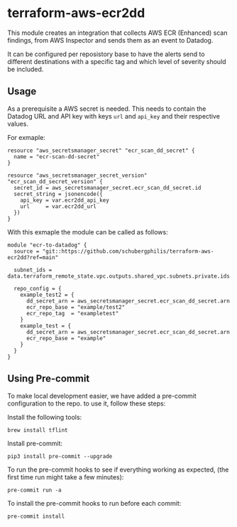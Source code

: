 # terraform-aws-ecr2dd

This module creates an integration that collects AWS ECR (Enhanced) scan findings, from AWS Inspector and sends them as an event to Datadog.

It can be configured per reposistory base to have the alerts send to different destinations with a specific tag and which level of severity should be included.

## Usage

As a prerequisite a AWS secret is needed. This needs to contain the Datadog URL and API key with keys `url` and `api_key` and their respective values.

For exmaple:
```
resource "aws_secretsmanager_secret" "ecr_scan_dd_secret" {
  name = "ecr-scan-dd-secret"
}

resource "aws_secretsmanager_secret_version" "ecr_scan_dd_secret_version" {
  secret_id = aws_secretsmanager_secret.ecr_scan_dd_secret.id
  secret_string = jsonencode({
    api_key = var.ecr2dd_api_key
    url     = var.ecr2dd_url
  })
}
```

With this exmaple the module can be called as follows:
```
module "ecr-to-datadog" {
  source = "git::https://github.com/schubergphilis/terraform-aws-ecr2dd?ref=main"

  subnet_ids = data.terraform_remote_state.vpc.outputs.shared_vpc.subnets.private.ids

  repo_config = {
    example_test2 = {
      dd_secret_arn = aws_secretsmanager_secret.ecr_scan_dd_secret.arn
      ecr_repo_base = "example/test2"
      ecr_repo_tag  = "exampletest"
    }
    example_test = {
      dd_secret_arn = aws_secretsmanager_secret.ecr_scan_dd_secret.arn
      ecr_repo_base = "example"
    }
  }
}
```

<!-- BEGIN_TF_DOCS -->
<!-- END_TF_DOCS -->

## Using Pre-commit

To make local development easier, we have added a pre-commit configuration to the repo. to use it, follow these steps:

Install the following tools:

```brew install tflint```

Install pre-commit:

```pip3 install pre-commit --upgrade```

To run the pre-commit hooks to see if everything working as expected, (the first time run might take a few minutes):

```pre-commit run -a```

To install the pre-commit hooks to run before each commit:

```pre-commit install```
